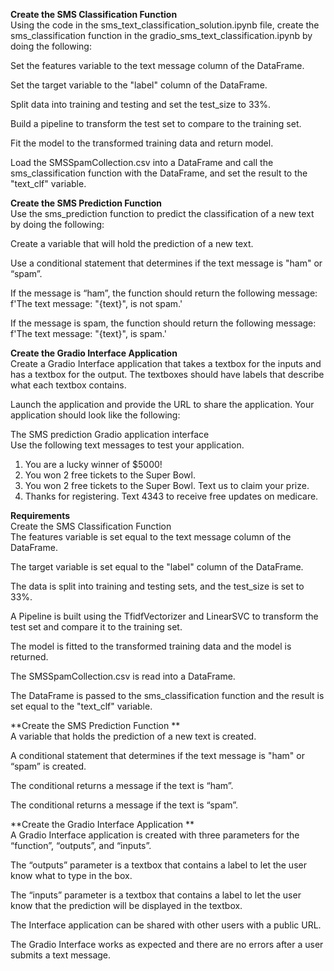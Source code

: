 **Create the SMS Classification Function**  
Using the code in the sms_text_classification_solution.ipynb file, create the sms_classification function in the gradio_sms_text_classification.ipynb by doing the following:  

Set the features variable to the text message column of the DataFrame.  

Set the target variable to the "label" column of the DataFrame.  

Split data into training and testing and set the test_size to 33%.  

Build a pipeline to transform the test set to compare to the training set.  

Fit the model to the transformed training data and return model.  

Load the SMSSpamCollection.csv into a DataFrame and call the sms_classification function with the DataFrame, and set the result to the "text_clf" variable.  

**Create the SMS Prediction Function**  
Use the sms_prediction function to predict the classification of a new text by doing the following:  

Create a variable that will hold the prediction of a new text.  

Use a conditional statement that determines if the text message is "ham" or “spam”.  

If the message is “ham”, the function should return the following message: f'The text message: "{text}", is not spam.'  

If the message is spam, the function should return the following message: f'The text message: "{text}", is spam.'  

**Create the Gradio Interface Application**  
Create a Gradio Interface application that takes a textbox for the inputs and has a textbox for the output. The textboxes should have labels that describe what each textbox contains.  

Launch the application and provide the URL to share the application. Your application should look like the following:  

The SMS prediction Gradio application interface  
Use the following text messages to test your application.  

1. You are a lucky winner of $5000!  
2. You won 2 free tickets to the Super Bowl.  
3. You won 2 free tickets to the Super Bowl. Text us to claim your prize.  
4. Thanks for registering. Text 4343 to receive free updates on medicare.  

**Requirements**  
Create the SMS Classification Function  
The features variable is set equal to the text message column of the DataFrame.  

The target variable is set equal to the "label" column of the DataFrame. 

The data is split into training and testing sets, and the test_size is set to 33%. 

A Pipeline is built using the TfidfVectorizer and LinearSVC to transform the test set and compare it to the training set. 

The model is fitted to the transformed training data and the model is returned. 

The SMSSpamCollection.csv is read into a DataFrame. 

The DataFrame is passed to the sms_classification function and the result is set equal to the "text_clf" variable. 

**Create the SMS Prediction Function **  
A variable that holds the prediction of a new text is created.  

A conditional statement that determines if the text message is "ham" or “spam” is created. 

The conditional returns a message if the text is “ham”. 

The conditional returns a message if the text is “spam”. 

**Create the Gradio Interface Application **  
A Gradio Interface application is created with three parameters for the “function”, “outputs”, and “inputs”. 

The “outputs” parameter is a textbox that contains a label to let the user know what to type in the box.  

The “inputs” parameter is a textbox that contains a label to let the user know that the prediction will be displayed in the textbox. 

The Interface application can be shared with other users with a public URL.  

The Gradio Interface works as expected and there are no errors after a user submits a text message.  